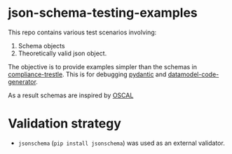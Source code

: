 # json-schema-testing-examples

This repo contains various test scenarios involving:

1. Schema objects 
2. Theoretically valid json object.

The objective is to provide examples simpler than the schemas in [compliance-trestle](https://github.com/IBM/compliance-trestle). This is for debugging 
[pydantic](https://github.com/samuelcolvin/pydantic) and
[datamodel-code-generator](https://github.com/koxudaxi/datamodel-code-generator).

As a result schemas are inspired by [OSCAL](https://github.com/usnistgov/OSCAL)

# Validation strategy
- `jsonschema` (`pip install jsonschema`) was used as an external validator.